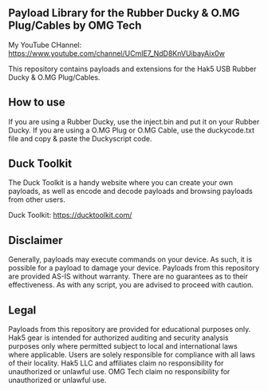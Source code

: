 ## Payload Library for the Rubber Ducky & O.MG Plug/Cables by OMG Tech
My YouTube CHannel: https://www.youtube.com/channel/UCmIE7_NdD8KnVUibayAix0w

This repository contains payloads and extensions for the Hak5 USB Rubber Ducky & O.MG Plug/Cables.

## How to use
If you are using a Rubber Ducky, use the inject.bin and put it on your Rubber Ducky.
If you are using a O.MG Plug or O.MG Cable, use the duckycode.txt file and copy & paste the Duckyscript code.

## Duck Toolkit
The Duck Toolkit is a handy website where you can create your own payloads, as well as encode and decode payloads and browsing payloads from other users.

Duck Toolkit: https://ducktoolkit.com/

## Disclaimer
Generally, payloads may execute commands on your device. As such, it is possible for a payload to damage your device. Payloads from this repository are provided AS-IS without warranty. There are no guarantees as to their effectiveness. As with any script, you are advised to proceed with caution.

## Legal
Payloads from this repository are provided for educational purposes only.  Hak5 gear is intended for authorized auditing and security analysis purposes only where permitted subject to local and international laws where applicable. Users are solely responsible for compliance with all laws of their locality. Hak5 LLC and affiliates claim no responsibility for unauthorized or unlawful use. OMG Tech claim no responsibility for unauthorized or unlawful use.


